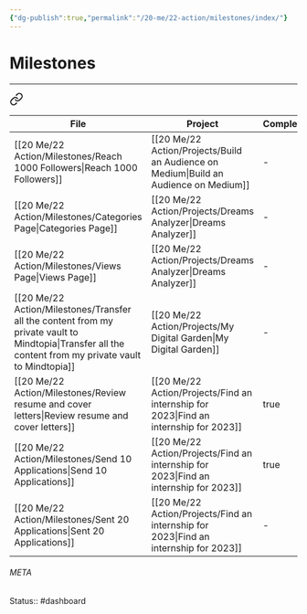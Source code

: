 ```yaml
---
{"dg-publish":true,"permalink":"/20-me/22-action/milestones/index/"}
---
```


# Milestones
---

<div class="transclusion internal-embed is-loaded"><a class="markdown-embed-link" href="/20-me/22-action/alignment/#c52c1d" aria-label="Open link"><svg xmlns="http://www.w3.org/2000/svg" width="24" height="24" viewBox="0 0 24 24" fill="none" stroke="currentColor" stroke-width="2" stroke-linecap="round" stroke-linejoin="round" class="svg-icon lucide-link"><path d="M10 13a5 5 0 0 0 7.54.54l3-3a5 5 0 0 0-7.07-7.07l-1.72 1.71"></path><path d="M14 11a5 5 0 0 0-7.54-.54l-3 3a5 5 0 0 0 7.07 7.07l1.71-1.71"></path></svg></a><div class="markdown-embed">



| File                                                                                                                                                       | Project                                                                                  | Completed | Deadline         |
| ---------------------------------------------------------------------------------------------------------------------------------------------------------- | ---------------------------------------------------------------------------------------- | --------- | ---------------- |
| [[20 Me/22 Action/Milestones/Reach 1000 Followers\|Reach 1000 Followers]]                                                                               | [[20 Me/22 Action/Projects/Build an Audience on Medium\|Build an Audience on Medium]] | \-        | \-               |
| [[20 Me/22 Action/Milestones/Categories Page\|Categories Page]]                                                                                         | [[20 Me/22 Action/Projects/Dreams Analyzer\|Dreams Analyzer]]                         | \-        | \-               |
| [[20 Me/22 Action/Milestones/Views Page\|Views Page]]                                                                                                   | [[20 Me/22 Action/Projects/Dreams Analyzer\|Dreams Analyzer]]                         | \-        | \-               |
| [[20 Me/22 Action/Milestones/Transfer all the content from my private vault to Mindtopia\|Transfer all the content from my private vault to Mindtopia]] | [[20 Me/22 Action/Projects/My Digital Garden\|My Digital Garden]]                     | \-        | \-               |
| [[20 Me/22 Action/Milestones/Review resume and cover letters\|Review resume and cover letters]]                                                         | [[20 Me/22 Action/Projects/Find an internship for 2023\|Find an internship for 2023]] | true      | January 20, 2023 |
| [[20 Me/22 Action/Milestones/Send 10 Applications\|Send 10 Applications]]                                                                               | [[20 Me/22 Action/Projects/Find an internship for 2023\|Find an internship for 2023]] | true      | January 20, 2023 |
| [[20 Me/22 Action/Milestones/Sent 20 Applications\|Sent 20 Applications]]                                                                               | [[20 Me/22 Action/Projects/Find an internship for 2023\|Find an internship for 2023]] | \-        | January 24, 2023 |


</div></div>





###### META
Status:: #dashboard 